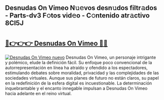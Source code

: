 ## Desnudas On Vimeo N𝚞𝚎vos desn𝚞dos filtr𝚊dos - Parts-dv3 F𝚘tos vid𝚎o - C𝚘ntenido atr𝚊ctivo 8CI5J

# <h2><a href="http://mb0jxie.tromn.icu/?c=Desnudas+On+Vimeo">🔗👉👉👉 Desnudas On Vimeo 🔗🔗</a></h2>

[![Desnudas On Vimeo nuevo](https://i.imgur.com/pEAQMta.gif)](http://mb0jxie.tromn.icu/?c=Desnudas+On+Vimeo)
Desnudas On Vimeo, un personaje intrigante y polémico, elude la definición fácil. Su enfoque poco convencional de la autorrepresentación en línea ha atraído y ofendido a los espectadores, estimulando debates sobre moralidad, privacidad y las complejidades de las sociedades virtuales. Aunque sus planes de futuro no están claros, su papel en la redefinición de la esfera digital es incuestionable. La determinación inquebrantable y el encanto innegable impulsan a Desnudas On Vimeo hacia adelante en el reino virtual.
